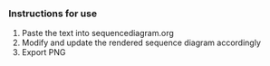 ### Instructions for use

1. Paste the text into sequencediagram.org
2. Modify and update the rendered sequence diagram accordingly
3. Export PNG 

